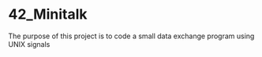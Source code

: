 # 42_Minitalk
The purpose of this project is to code a small data exchange program using UNIX signals
